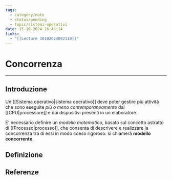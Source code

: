 ```yaml
---
tags:
  - category/note
  - status/pending
  - topic/sistemi-operativi
date: 15-10-2024 16:48:14
links:
  - "[[Lecture 10102024092110]]"
---
```

# Concorrenza
---
## Introduzione
Un [[Sistema operativo|sistema operativo]] deve poter gestire più attività che sono eseguite _più o meno contemporaneamente_ dal [[CPU|processore]] e dai dispositivi presenti in un elaboratore.

E' necessario definire un _modello matematico_, basato sul concetto astratto di [[Processo|processo]], che consenta di descrivere e realizzare la concorrenza tra di essi in modo coeso rigoroso: si chiamerà **modello concorrente**.

## Definizione
> 

## Referenze